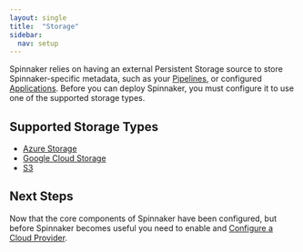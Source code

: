 ```yaml
---
layout: single
title:  "Storage"
sidebar:
  nav: setup
---
```


Spinnaker relies on having an external Persistent Storage source to store
Spinnaker-specific metadata, such as your [Pipelines](/concepts/#pipeline), or 
configured [Applications](/concepts/#applications). Before you can deploy
Spinnaker, you must configure it to use one of the supported storage types.

## Supported Storage Types

* <a href="/setup/storage/azs" target="_blank">Azure Storage</a>
* <a href="/setup/storage/gcs" target="_blank">Google Cloud Storage</a>
* <a href="/setup/storage/s3" target="_blank">S3</a>

## Next Steps

Now that the core components of Spinnaker have been configured, but before 
Spinnaker becomes useful you need to enable and [Configure a Cloud
Provider](/setup/install/providers/).

